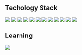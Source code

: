 ## Techology Stack
[![](https://img.shields.io/badge/javascript%20-%23323330.svg?&style=for-the-badge&logo=javascript&logoColor=%23F7DF1E)](https://www.google.com/search?q=javascript)
[![](https://img.shields.io/badge/node.js%20-%2343853D.svg?&style=for-the-badge&logo=node.js&logoColor=white)](https://www.google.com/search?q=nodejs)
[![](https://img.shields.io/badge/python%20-%2314354C.svg?&style=for-the-badge&logo=python&logoColor=white)](https://www.google.com/search?q=pythonlang)
[![](https://img.shields.io/badge/html5%20-%23E34F26.svg?&style=for-the-badge&logo=html5&logoColor=white)](https://www.google.com/search?q=html5)
[![](https://img.shields.io/badge/css3%20-%231572B6.svg?&style=for-the-badge&logo=css3&logoColor=white)](https://www.google.com/search?q=css3)
[![](https://img.shields.io/badge/react%20-%2320232a.svg?&style=for-the-badge&logo=react&logoColor=%2361DAFB)](https://www.google.com/search?q=reactjs)
[![](https://img.shields.io/badge/bootstrap%20-%23563D7C.svg?&style=for-the-badge&logo=bootstrap&logoColor=white)](https://www.google.com/search?q=bootstrap)
[![](https://img.shields.io/badge/MongoDB-%234ea94b.svg?&style=for-the-badge&logo=mongodb&logoColor=white)](https://www.google.com/search?q=mongodb)
[![](https://img.shields.io/badge/apache%20-%23D42029.svg?&style=for-the-badge&logo=apache&logoColor=white)](https://www.google.com/search?q=apache)
[![](https://img.shields.io/badge/java-%23ED8B00.svg?&style=for-the-badge&logo=java&logoColor=white)](https://www.google.com/search?q=java)
[![](https://img.shields.io/badge/mysql-%2300f.svg?&style=for-the-badge&logo=mysql&logoColor=white)](https://www.google.com/search?q=mysql)
[![](https://img.shields.io/badge/C-%2300f.svg?&style=for-the-badge&logo=C&logoColor=white)](https://www.google.com/search?q=C)

## Learning
[![](https://img.shields.io/badge/Electron-171C2D?&style=for-the-badge&logo=electron&logoColor=white)](https://www.google.com/search?q=electronjs)
